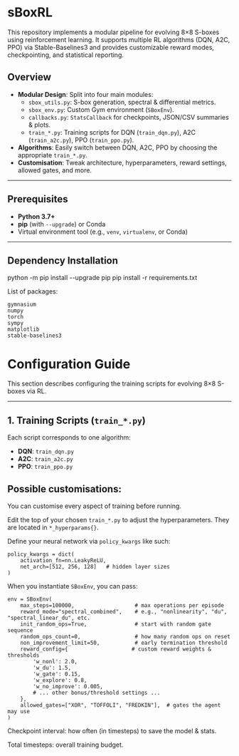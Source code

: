 # sBoxRL
This repository implements a modular pipeline for evolving 8×8 S-boxes using reinforcement learning. It supports multiple RL algorithms (DQN, A2C, PPO) via Stable-Baselines3 and provides customizable reward modes, checkpointing, and statistical reporting.

## Overview

- **Modular Design**: Split into four main modules:
  - `sbox_utils.py`: S-box generation, spectral & differential metrics.
  - `sbox_env.py`: Custom Gym environment (`SBoxEnv`).
  - `callbacks.py`: `StatsCallback` for checkpoints, JSON/CSV summaries & plots.
  - `train_*.py`: Training scripts for DQN (`train_dqn.py`), A2C (`train_a2c.py`), PPO (`train_ppo.py`).
- **Algorithms**: Easily switch between DQN, A2C, PPO by choosing the appropriate `train_*.py`.
- **Customisation**: Tweak architecture, hyperparameters, reward settings, allowed gates, and more.

---

##  Prerequisites

- **Python 3.7+**
- **pip** (with `--upgrade`) or Conda
- Virtual environment tool (e.g., `venv`, `virtualenv`, or Conda)

---

##  Dependency Installation
python -m pip install --upgrade pip
pip install -r requirements.txt

List of packages:
```
gymnasium
numpy
torch
sympy
matplotlib
stable-baselines3
```
#  Configuration Guide

This section describes configuring the training scripts for evolving 8×8 S-boxes via RL.

---

## 1. Training Scripts (`train_*.py`)

Each script corresponds to one algorithm:  
- **DQN**: `train_dqn.py`  
- **A2C**: `train_a2c.py`  
- **PPO**: `train_ppo.py`  

## Possible customisations:
You can customise every aspect of training before running.

Edit the top of your chosen `train_*.py` to adjust the hyperparameters. They are located in
`*_hyperparams{}`.

Define your neural network via `policy_kwargs` like such:
```
policy_kwargs = dict(
    activation_fn=nn.LeakyReLU,
    net_arch=[512, 256, 128]   # hidden layer sizes
)
```
When you instantiate `SBoxEnv`, you can pass:
```
env = SBoxEnv(
    max_steps=100000,                   # max operations per episode
    reward_mode="spectral_combined",    # e.g., "nonlinearity", "du", "spectral_linear_du", etc.
    init_random_ops=True,               # start with random gate sequence
    random_ops_count=0,                 # how many random ops on reset
    non_improvement_limit=50,           # early termination threshold
    reward_config={                    # custom reward weights & thresholds
        'w_nonl': 2.0,
        'w_du': 1.5,
        'w_gate': 0.15,
        'w_explore': 0.8,
        'w_no_improve': 0.005,
        # ... other bonus/threshold settings ...
    },
    allowed_gates=["XOR", "TOFFOLI", "FREDKIN"],  # gates the agent may use
)
```

Checkpoint interval: how often (in timesteps) to save the model & stats.

Total timesteps: overall training budget.
